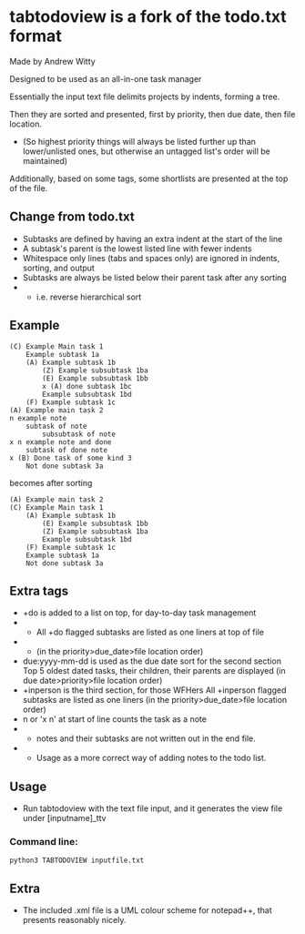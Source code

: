 # tabtodoview is a fork of the todo.txt format
Made by Andrew Witty

Designed to be used as an all-in-one task manager

Essentially the input text file delimits projects by indents, forming a tree.

Then they are sorted and presented, first by priority, then due date, then file location.
- (So highest priority things will always be listed further up than lower/unlisted ones, but otherwise an untagged list's order will be maintained)

Additionally, based on some tags, some shortlists are presented at the top of the file.

## Change from todo.txt
- Subtasks are defined by having an extra indent at the start of the line
- A subtask's parent is the lowest listed line with fewer indents
- Whitespace only lines (tabs and spaces only) are ignored in indents, sorting, and output
- Subtasks are always be listed below their parent task after any sorting
- - i.e. reverse hierarchical sort

## Example

    (C) Example Main task 1
    	Example subtask 1a
    	(A) Example subtask 1b
    		(Z) Example subsubtask 1ba
    		(E) Example subsubtask 1bb
			x (A) done subtask 1bc
    		Example subsubtask 1bd
    	(F) Example subtask 1c
    (A) Example main task 2
    n example note
        subtask of note
            subsubtask of note
    x n example note and done
        subtask of done note
    x (B) Done task of some kind 3
        Not done subtask 3a

becomes after sorting

    (A) Example main task 2
    (C) Example Main task 1
    	(A) Example subtask 1b
    		(E) Example subsubtask 1bb
    		(Z) Example subsubtask 1ba
    		Example subsubtask 1bd
    	(F) Example subtask 1c
        Example subtask 1a
        Not done subtask 3a

## Extra tags
- +do is added to a list on top, for day-to-day task management
- - All +do flagged subtasks are listed as one liners at top of file
- - (in the priority>due_date>file location order)
- due:yyyy-mm-dd is used as the due date sort for the second section
	Top 5 oldest dated tasks, their children, their parents are displayed
	(in due date>priority>file location order)
- +inperson is the third section, for those WFHers
	All +inperson flagged subtasks are listed as one liners
	(in the priority>due_date>file location order)
- n or 'x n' at start of line counts the task as a note
- - notes and their subtasks are not written out in the end file.
- - Usage as a more correct way of adding notes to the todo list.

## Usage
 - Run tabtodoview with the text file input, and it generates the view file under [inputname]_ttv

### Command line:

    python3 TABTODOVIEW inputfile.txt
	
## Extra
- The included .xml file is a UML colour scheme for notepad++, that presents reasonably nicely.

